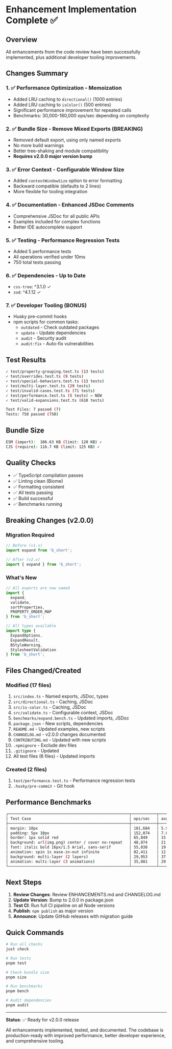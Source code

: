 # Enhancement Implementation Complete ✅

## Overview

All enhancements from the code review have been successfully implemented, plus additional developer tooling improvements.

## Changes Summary

### 1. ✅ Performance Optimization - Memoization

- Added LRU caching to `directional()` (1000 entries)
- Added LRU caching to `isColor()` (500 entries)
- Significant performance improvement for repeated calls
- Benchmarks: 30,000-180,000 ops/sec depending on complexity

### 2. ✅ Bundle Size - Remove Mixed Exports (BREAKING)

- Removed default export, using only named exports
- No more build warnings
- Better tree-shaking and module compatibility
- **Requires v2.0.0 major version bump**

### 3. ✅ Error Context - Configurable Window Size

- Added `contextWindowSize` option to error formatting
- Backward compatible (defaults to 2 lines)
- More flexible for tooling integration

### 4. ✅ Documentation - Enhanced JSDoc Comments

- Comprehensive JSDoc for all public APIs
- Examples included for complex functions
- Better IDE autocomplete support

### 5. ✅ Testing - Performance Regression Tests

- Added 5 performance tests
- All operations verified under 10ms
- 750 total tests passing

### 6. ✅ Dependencies - Up to Date

- `css-tree`: ^3.1.0 ✓
- `zod`: ^4.1.12 ✓

### 7. ✅ Developer Tooling (BONUS)

- Husky pre-commit hooks
- npm scripts for common tasks:
  - `outdated` - Check outdated packages
  - `update` - Update dependencies
  - `audit` - Security audit
  - `audit:fix` - Auto-fix vulnerabilities

## Test Results

```bash
✓ test/property-grouping.test.ts (13 tests)
✓ test/overrides.test.ts (9 tests)
✓ test/special-behaviors.test.ts (13 tests)
✓ test/multi-layer.test.ts (29 tests)
✓ test/invalid-cases.test.ts (71 tests)
✓ test/performance.test.ts (5 tests) ← NEW
✓ test/valid-expansions.test.ts (610 tests)

Test Files: 7 passed (7)
Tests: 750 passed (750)
```

## Bundle Size

```bash
ESM (import):  106.63 KB (limit: 120 KB) ✓
CJS (require): 116.7 KB (limit: 125 KB) ✓
```

## Quality Checks

- ✅ TypeScript compilation passes
- ✅ Linting clean (Biome)
- ✅ Formatting consistent
- ✅ All tests passing
- ✅ Build successful
- ✅ Benchmarks running

## Breaking Changes (v2.0.0)

### Migration Required

```typescript
// Before (v1.x)
import expand from 'b_short';

// After (v2.x)
import { expand } from 'b_short';
```

### What's New

```typescript
// All exports are now named
import {
  expand,
  validate,
  sortProperties,
  PROPERTY_ORDER_MAP
} from 'b_short';

// All types available
import type {
  ExpandOptions,
  ExpandResult,
  BStyleWarning,
  StylesheetValidation
} from 'b_short';
```

## Files Changed/Created

### Modified (17 files)

1. `src/index.ts` - Named exports, JSDoc, types
2. `src/directional.ts` - Caching, JSDoc
3. `src/is-color.ts` - Caching, JSDoc
4. `src/validate.ts` - Configurable context, JSDoc
5. `benchmarks/expand.bench.ts` - Updated imports, JSDoc
6. `package.json` - New scripts, dependencies
7. `README.md` - Updated examples, new scripts
8. `CHANGELOG.md` - v2.0.0 changes documented
9. `CONTRIBUTING.md` - Updated with new scripts
10. `.npmignore` - Exclude dev files
11. `.gitignore` - Updated
12. All test files (6 files) - Updated imports

### Created (2 files)

1. `test/performance.test.ts` - Performance regression tests
2. `.husky/pre-commit` - Git hook

## Performance Benchmarks

```bash
┌─────────────────────────────────────────────────────┬───────────┬───────────┐
│ Test Case                                           │ ops/sec   │ avg (ms)  │
├─────────────────────────────────────────────────────┼───────────┼───────────┤
│ margin: 10px                                        │ 181,684   │ 5.9020    │
│ padding: 5px 10px                                   │ 152,074   │ 7.0765    │
│ border: 1px solid red                               │ 65,849    │ 15.8379   │
│ background: url(img.png) center / cover no-repeat   │ 48,874    │ 21.2687   │
│ font: italic bold 16px/1.5 Arial, sans-serif        │ 55,038    │ 19.0410   │
│ animation: spin 1s ease-in-out infinite             │ 82,411    │ 12.8603   │
│ background: multi-layer (2 layers)                  │ 29,953    │ 37.2042   │
│ animation: multi-layer (3 animations)               │ 35,081    │ 29.9628   │
└─────────────────────────────────────────────────────┴───────────┴───────────┘
```

## Next Steps

1. **Review Changes**: Review ENHANCEMENTS.md and CHANGELOG.md
2. **Update Version**: Bump to 2.0.0 in package.json
3. **Test CI**: Run full CI pipeline on all Node versions
4. **Publish**: `npm publish` as major version
5. **Announce**: Update GitHub releases with migration guide

## Quick Commands

```bash
# Run all checks
just check

# Run tests
pnpm test

# Check bundle size
pnpm size

# Run benchmarks
pnpm bench

# Audit dependencies
pnpm audit
```

---

**Status**: ✅ Ready for v2.0.0 release

All enhancements implemented, tested, and documented.
The codebase is production-ready with improved performance,
better developer experience, and comprehensive tooling.
